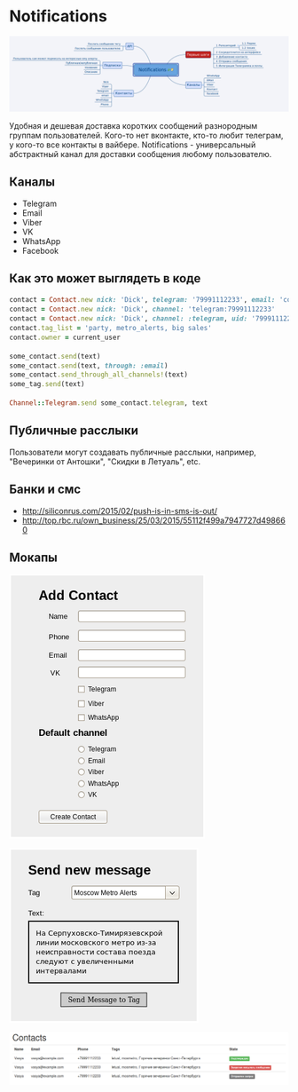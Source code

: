 # Notifications

![Notifications mindmap](/images/mindmap.png?raw=true "Notifications mindmap")

Удобная и дешевая доставка коротких сообщений разнородным группам пользователей. Кого-то нет вконтакте, кто-то любит телеграм, у кого-то все контакты в вайбере. Notifications - универсальный абстрактный канал для доставки сообщения любому пользователю.

## Каналы

* Telegram
* Email
* Viber
* VK
* WhatsApp
* Facebook

## Как это может выглядеть в коде

```ruby
contact = Contact.new nick: 'Dick', telegram: '79991112233', email: 'contact@example.com', default_channel: :telegram
contact = Contact.new nick: 'Dick', channel: 'telegram:79991112233'
contact = Contact.new nick: 'Dick', channel: :telegram, uid: '79991112233'
contact.tag_list = 'party, metro_alerts, big sales'
contact.owner = current_user

some_contact.send(text)
some_contact.send(text, through: :email)
some_contact.send_through_all_channels!(text)
some_tag.send(text)

Channel::Telegram.send some_contact.telegram, text
```

## Публичные расслыки

Пользователи могут создавать публичные расслыки, например, "Вечеринки от Антошки", "Скидки в Летуаль", etc.

## Банки и смс

* http://siliconrus.com/2015/02/push-is-in-sms-is-out/
* http://top.rbc.ru/own_business/25/03/2015/55112f499a7947727d498660

## Мокапы

![Add contact mockup](/mockups/AddContact.png?raw=true "Add contact mockup")

![Send new message to tag](/mockups/NewMessage.png?raw=true "Send new message to tag")

![Contacts index](/mockups/contacts_index.png?raw=true "Contacts index")
